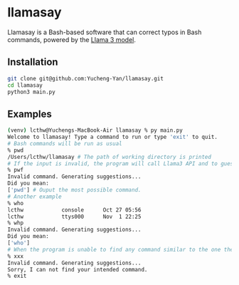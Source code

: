 # llamasay

Llamasay is a Bash-based software that can correct typos in Bash commands, powered by the [Llama 3 model](https://ai.meta.com/blog/meta-llama-3/).

## Installation

``````bash
git clone git@github.com:Yucheng-Yan/llamasay.git
cd llamasay
python3 main.py
``````

## Examples

```bash
(venv) lcthw@Yuchengs-MacBook-Air llamasay % py main.py     
Welcome to llamasay! Type a command to run or type 'exit' to quit.
# Bash commands will be run as usual
% pwd
/Users/lcthw/llamasay # The path of working directory is printed
# If the input is invalid, the program will call Llama3 API and to guess the intended command.
% pwf
Invalid command. Generating suggestions...
Did you mean:
['pwd'] # Ouput the most possible command.
# Another example
% who
lcthw            console      Oct 27 05:56 
lcthw            ttys000      Nov  1 22:25 
% whp
Invalid command. Generating suggestions...
Did you mean:
['who']
# When the program is unable to find any command similar to the one the user input, it prints out a message to inform the user.
% xxx
Invalid command. Generating suggestions...
Sorry, I can not find your intended command.
% exit
```


